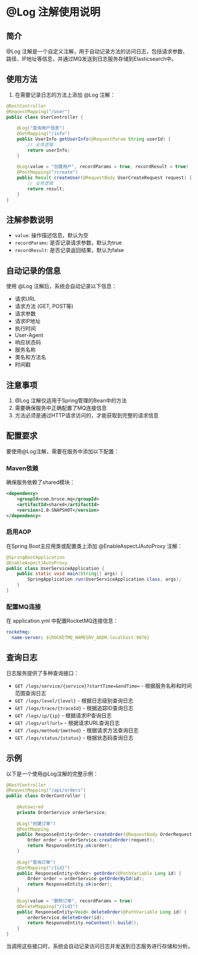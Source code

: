 # @Log 注解使用说明

## 简介

@Log 注解是一个自定义注解，用于自动记录方法的访问日志，包括请求参数、路径、IP地址等信息，并通过MQ发送到日志服务存储到Elasticsearch中。

## 使用方法

1. 在需要记录日志的方法上添加 @Log 注解：

```java
@RestController
@RequestMapping("/user")
public class UserController {
    
    @Log("查询用户信息")
    @GetMapping("/info")
    public UserInfo getUserInfo(@RequestParam String userId) {
        // 业务逻辑
        return userInfo;
    }
    
    @Log(value = "创建用户", recordParams = true, recordResult = true)
    @PostMapping("/create")
    public Result createUser(@RequestBody UserCreateRequest request) {
        // 业务逻辑
        return result;
    }
}
```

## 注解参数说明

- `value`: 操作描述信息，默认为空
- `recordParams`: 是否记录请求参数，默认为true
- `recordResult`: 是否记录返回结果，默认为false

## 自动记录的信息

使用 @Log 注解后，系统会自动记录以下信息：
- 请求URL
- 请求方法 (GET, POST等)
- 请求参数
- 请求IP地址
- 执行时间
- User-Agent
- 响应状态码
- 服务名称
- 类名和方法名
- 时间戳

## 注意事项

1. @Log 注解仅适用于Spring管理的Bean中的方法
2. 需要确保服务中正确配置了MQ连接信息
3. 方法必须是通过HTTP请求访问的，才能获取到完整的请求信息

## 配置要求

要使用@Log注解，需要在服务中添加以下配置：

### Maven依赖

确保服务依赖了shared模块：

```xml
<dependency>
    <groupId>com.bruce.mq</groupId>
    <artifactId>shared</artifactId>
    <version>1.0-SNAPSHOT</version>
</dependency>
```

### 启用AOP

在Spring Boot主应用类或配置类上添加 @EnableAspectJAutoProxy 注解：

```java
@SpringBootApplication
@EnableAspectJAutoProxy
public class UserServiceApplication {
    public static void main(String[] args) {
        SpringApplication.run(UserServiceApplication.class, args);
    }
}
```

### 配置MQ连接

在 application.yml 中配置RocketMQ连接信息：

```yaml
rocketmq:
  name-server: ${ROCKETMQ_NAMESRV_ADDR:localhost:9876}
```

## 查询日志

日志服务提供了多种查询接口：

- `GET /logs/service/{service}?startTime=&endTime=` - 根据服务名称和时间范围查询日志
- `GET /logs/level/{level}` - 根据日志级别查询日志
- `GET /logs/trace/{traceId}` - 根据追踪ID查询日志
- `GET /logs/ip/{ip}` - 根据请求IP查询日志
- `GET /logs/url?url=` - 根据请求URL查询日志
- `GET /logs/method/{method}` - 根据请求方法查询日志
- `GET /logs/status/{status}` - 根据状态码查询日志

## 示例

以下是一个使用@Log注解的完整示例：

```java
@RestController
@RequestMapping("/api/orders")
public class OrderController {
    
    @Autowired
    private OrderService orderService;
    
    @Log("创建订单")
    @PostMapping
    public ResponseEntity<Order> createOrder(@RequestBody OrderRequest request) {
        Order order = orderService.createOrder(request);
        return ResponseEntity.ok(order);
    }
    
    @Log("查询订单")
    @GetMapping("/{id}")
    public ResponseEntity<Order> getOrder(@PathVariable Long id) {
        Order order = orderService.getOrderById(id);
        return ResponseEntity.ok(order);
    }
    
    @Log(value = "删除订单", recordParams = true)
    @DeleteMapping("/{id}")
    public ResponseEntity<Void> deleteOrder(@PathVariable Long id) {
        orderService.deleteOrder(id);
        return ResponseEntity.noContent().build();
    }
}
```

当调用这些接口时，系统会自动记录访问日志并发送到日志服务进行存储和分析。